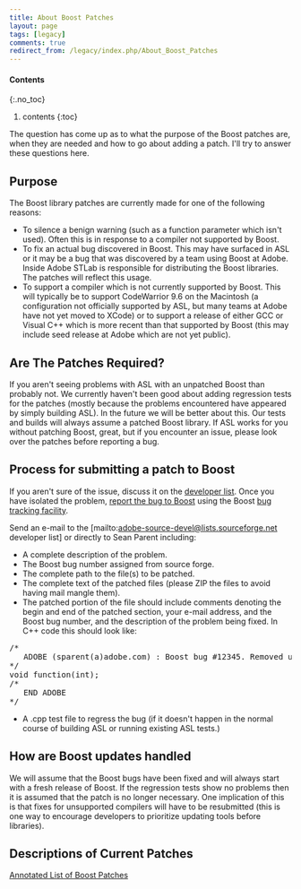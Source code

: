 ```yaml
---
title: About Boost Patches
layout: page
tags: [legacy]
comments: true
redirect_from: /legacy/index.php/About_Boost_Patches
---
```

#### Contents
{:.no_toc}
1. contents
{:toc}

The question has come up as to what the purpose of the Boost patches are, when they are needed and how to go about adding a patch. I'll try to answer these questions here.

## Purpose

The Boost library patches are currently made for one of the following reasons:

* To silence a benign warning (such as a function parameter which isn't used). Often this is in response to a compiler not supported by Boost.
* To fix an actual bug discovered in Boost. This may have surfaced in ASL or it may be a bug that was discovered by a team using Boost at Adobe. Inside Adobe STLab is responsible for distributing the Boost libraries. The patches will reflect this usage.
* To support a compiler which is not currently supported by Boost. This will typically be to support CodeWarrior 9.6 on the Macintosh (a configuration not officially supported by ASL, but many teams at Adobe have not yet moved to XCode) or to support a release of either GCC or Visual C++ which is more recent than that supported by Boost (this may include seed release at Adobe which are not yet public).

## Are The Patches Required?

If you aren't seeing problems with ASL with an unpatched Boost than probably not. We currently haven't been good about adding regression tests for the patches (mostly because the problems encountered have appeared by simply building ASL). In the future we will be better about this. Our tests and builds will always assume a patched Boost library. If ASL works for you without patching Boost, great, but if you encounter an issue, please look over the patches before reporting a bug.

## Process for submitting a patch to Boost

If you aren't sure of the issue, discuss it on the [developer list](mailto:adobe-source-devel@lists.sourceforge.net). Once you have isolated the problem, [report the bug to Boost](https://www.boost.org/development/bugs.html) using the Boost [bug tracking facility](https://svn.boost.org/trac/boost/report).

Send an e-mail to the [mailto:adobe-source-devel@lists.sourceforge.net developer list] or directly to Sean Parent including:

* A complete description of the problem.
* The Boost bug number assigned from source forge.
* The complete path to the file(s) to be patched.
* The complete text of the patched files (please ZIP the files to avoid having mail mangle them).
* The patched portion of the file should include comments denoting the begin and end of the patched section, your e-mail address, and the Boost bug number, and the description of the problem being fixed. In C++ code this should look like:
<pre>
/*
   ADOBE (sparent(a)adobe.com) : Boost bug #12345. Removed unused parameter names to silence warnings.
*/
void function(int);
/*
   END ADOBE
*/
</pre>
* A .cpp test file to regress the bug (if it doesn't happen in the normal course of building ASL or running existing ASL tests.)

## How are Boost updates handled

We will assume that the Boost bugs have been fixed and will always start with a fresh release of Boost. If the regression tests show no problems then it is assumed that the patch is no longer necessary. One implication of this is that fixes for unsupported compilers will have to be resubmitted (this is one way to encourage developers to prioritize updating tools before libraries).

## Descriptions of Current Patches

[Annotated List of Boost Patches](annotated-list-of-boost-patches.html)

